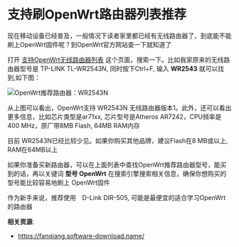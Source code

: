 支持刷OpenWrt路由器列表推荐
================

现在移动设备已经普及，一般情况下读者家里都已经有无线路由器了，到底能不能刷上OpenWrt固件呢？到OpenWrt官方网站查一下就知道了

打开 [支持OpenWrt无线路由器列表](https://openwrt.org/toh/start) 这个页面，搜索一下。比如我家原来的无线路由器型号是 TP-LINK TL-WR2543N, 同时按下Ctrl+F, 输入 **WR2543** 就可以找到,如下图：

![OpenWrt推荐路由器：WR2543N](images/1.2.wr2543n.png)

从上图可以看出，OpenWrt支持 WR2543N 无线路由器版本1。此外，还可以看出更多信息，比如芯片类型是ar71xx, 芯片型号是Atheros AR7242，CPU频率是400 MHz，原厂带8MB Flash, 64MB RAM内存

目前 WR2543N已经比较少见。如果你购买其他品牌，建议Flash在8 MB或以上, RAM在64MB以上

如果你准备买新路由器，可以在上面列表中查找OpenWrt推荐路由器型号，能买到的话，再以关键词 **型号 OpenWrt** 在搜索引擎搜索相关信息，确保你想购买的型号能比较容易地刷上 OpenWrt固件

作为新手来说，推荐使用　D-Link DIR-505, 可能是最便宜的适合学习OpenWrt的路由器

**相关资源**:

- <https://fanqiang.software-download.name/>